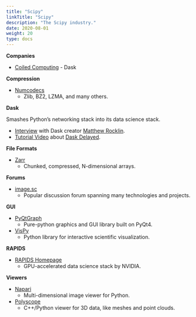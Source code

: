 ```yaml
---
title: "Scipy"
linkTitle: "Scipy"
description: "The Scipy industry."
date: 2020-08-01
weight: 20
type: docs
---
```


**Companies**
* [Coiled Computing](https://coiled.io/) - Dask

**Compression**

* [Numcodecs](https://numcodecs.readthedocs.io/en/stable/)
  * Zlib, BZ2, LZMA, and many others.

**Dask**

Smashes Python’s networking stack into its data science stack.

* [Interview](https://notamonadtutorial.com/interview-with-dasks-creator-scale-your-python-from-one-computer-to-a-thousand-b4483376f200)  with Dask creator [Matthew Rocklin](https://matthewrocklin.com/).
* [Tutorial Video](https://youtu.be/SHqFmynRxVU) about [Dask Delayed](https://docs.dask.org/en/latest/delayed.html).

 **File Formats**

 * [Zarr](https://zarr.readthedocs.io/en/stable/)
   * Chunked, compressed, N-dimensional arrays.

**Forums**
* [image.sc](https://forum.image.sc/)
    * Popular discussion forum spanning many technologies and projects.

**GUI**

* [PyQtGraph](http://www.pyqtgraph.org/)
  * Pure-python graphics and GUI library built on PyQt4.
* [VisPy](http://vispy.org/)
  * Python library for interactive scientific visualization.

**RAPIDS**

* [RAPIDS Homepage](https://rapids.ai/)
  * GPU-accelerated data science stack by NVIDIA.

**Viewers**

* [Napari](https://napari.org/)
  * Multi-dimensional image viewer for Python.
* [Polyscope](https://polyscope.run/py/)
   * C++/Python viewer for 3D data, like meshes and point clouds.
